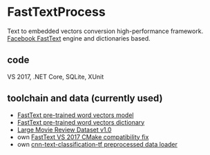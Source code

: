# FastTextProcess
Text to embedded vectors conversion high-performance framework.
[Facebook FastText](https://fasttext.cc) engine and dictionaries based.
 
## code
VS 2017, .NET Core, SQLite, XUnit

## toolchain and data (currently used)
- [FastText pre-trained word vectors model](https://s3-us-west-1.amazonaws.com/fasttext-vectors/cc.en.300.bin.gz)
- [FastText pre-trained word vectors dictionary](https://s3-us-west-1.amazonaws.com/fasttext-vectors/cc.en.300.vec.gz)
- [Large Movie Review Dataset v1.0](https://www.kaggle.com/iarunava/imdb-movie-reviews-dataset)
- own [FastText VS 2017 CMake compatibility fix](https://github.com/Axaprj/fastText)
- own [cnn-text-classification-tf preprocessed data loader](https://github.com/Axaprj/cnn-text-classification-tf/blob/master/vocab_process_ft.3.py)

